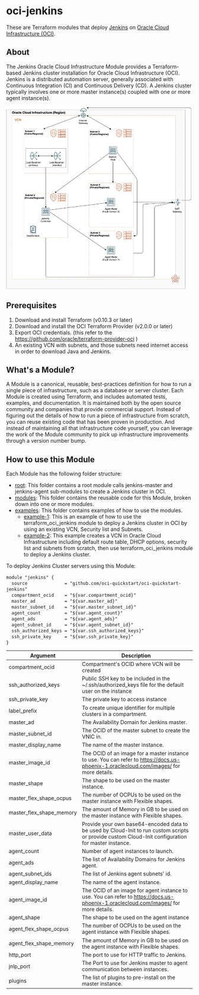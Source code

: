 # oci-jenkins

These are Terraform modules that deploy [Jenkins](https://jenkins.io/) on [Oracle Cloud Infrastructure (OCI)](https://cloud.oracle.com/en_US/cloud-infrastructure).

## About
The Jenkins Oracle Cloud Infrastructure Module provides a Terraform-based Jenkins cluster installation for Oracle Cloud Infrastructure (OCI). Jenkins is a distributed automation server, generally associated with Continuous Integration (CI) and Continuous Delivery (CD). A Jenkins cluster typically involves one or more master instance(s) coupled with one or more agent instance(s).

![Jenkins architecture](images/architecture.png)

## Prerequisites
1. Download and install Terraform (v0.10.3 or later)
2. Download and install the OCI Terraform Provider (v2.0.0 or later)
3. Export OCI credentials. (this refer to the https://github.com/oracle/terraform-provider-oci )
4. An existing VCN with subnets, and those subnets need internet access in order to download Java and Jenkins.


## What's a Module?
A Module is a canonical, reusable, best-practices definition for how to run a single piece of infrastructure, such as a database or server cluster. Each Module is created using Terraform, and includes automated tests, examples, and documentation. It is maintained both by the open source community and companies that provide commercial support.
Instead of figuring out the details of how to run a piece of infrastructure from scratch, you can reuse existing code that has been proven in production. And instead of maintaining all that infrastructure code yourself, you can leverage the work of the Module community to pick up infrastructure improvements through a version number bump.

## How to use this Module
Each Module has the following folder structure:
* [root](): This folder contains a root module calls jenkins-master and jenkins-agent sub-modules to create a Jenkins cluster in OCI.
* [modules](): This folder contains the reusable code for this Module, broken down into one or more modules.
* [examples](): This folder contains examples of how to use the modules.
  - [example-1](examples/example-1): This is an example of how to use the terraform_oci_jenkins module to deploy a Jenkins cluster in OCI by using an existing VCN, Security list and Subnets.
  - [example-2](examples/example-2): This example creates a VCN in Oracle Cloud Infrastructure including default route table, DHCP options, security list and subnets from scratch, then use terraform_oci_jenkins module to deploy a Jenkins cluster.

To deploy Jenkins Cluster servers using this Module:

```hcl
module "jenkins" {
  source              = "github.com/oci-quickstart/oci-quickstart-jenkins"
  compartment_ocid    = "${var.compartment_ocid}"
  master_ad           = "${var.master_ad}"
  master_subnet_id    = "${var.master_subnet_id}"
  agent_count         = "${var.agent_count}"
  agent_ads           = "${var.agent_ads}"
  agent_subnet_id     = "${var.agent_subnet_id}"
  ssh_authorized_keys = "${var.ssh_authorized_keys}"
  ssh_private_key     = "${var.ssh_private_key}"
}

```

Argument | Description
--- | ---
compartment_ocid | Compartment's OCID where VCN will be created
ssh_authorized_keys | Public SSH key to be included in the ~/.ssh/authorized_keys file for the default user on the instance
ssh_private_key | The private key to access instance
label_prefix | To create unique identifier for multiple clusters in a compartment.
master_ad  | The Availability Domain for Jenkins master.
master_subnet_id | The OCID of the master subnet to create the VNIC in.
master_display_name | The name of the master instance.
master_image_id | The OCID of an image for a master instance to use. You can refer to https://docs.us-phoenix-1.oraclecloud.com/images/ for more details.
master_shape | The shape to be used on the master instance.
master_flex_shape_ocpus | The number of OCPUs to be used on the master instance with Flexible shapes.
master_flex_shape_memory | The amount of Memory in GB to be used on the master instance with Flexible shapes.
master_user_data | Provide your own base64-encoded data to be used by Cloud-Init to run custom scripts or provide custom Cloud-Init configuration for master instance.
agent_count | Number of agent instances to launch.
agent_ads | The list of Availability Domains for Jenkins agent.
agent_subnet_ids | The list of Jenkins agent subnets' id.
agent_display_name | The name of the agent instance.
agent_image_id | The OCID of an image for agent instance to use. You can refer to https://docs.us-phoenix-1.oraclecloud.com/images/ for more details.
agent_shape | The shape to be used on the agent instance
agent_flex_shape_ocpus | The number of OCPUs to be used on the agent instance with Flexible shapes.
agent_flex_shape_memory | The amount of Memory in GB to be used on the agent instance with Flexible shapes.
http_port | The port to use for HTTP traffic to Jenkins.
jnlp_port | The Port to use for Jenkins master to agent communication between instances.
plugins | The list of plugins to pre-install on the master instance.
